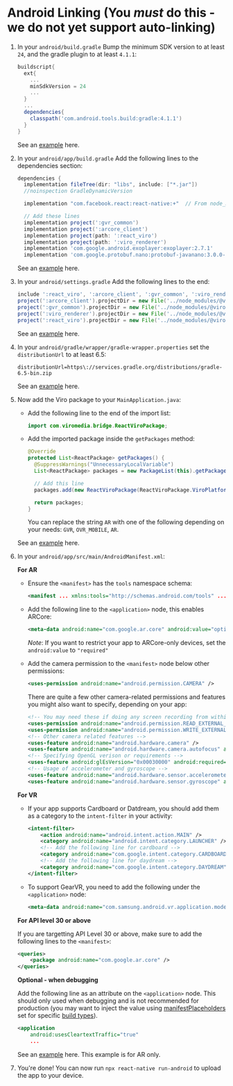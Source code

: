 # Android Linking (You **_must_** do this - we do not yet support auto-linking)

1. In your `android/build.gradle` Bump the minimum SDK version to at least `24`, and the gradle plugin to at least `4.1.1`:

   ```groovy
   buildscript{
     ext{
       ...
       minSdkVersion = 24
       ...
     }
     ...
     dependencies{
       classpath('com.android.tools.build:gradle:4.1.1')
     }
   }
   ```

   See an [example](https://github.com/ViroCommunity/starter-kit/blob/master/android/build.gradle) here.

2. In your `android/app/build.gradle` Add the following lines to the dependencies section:

   ```groovy
   dependencies {
     implementation fileTree(dir: "libs", include: ["*.jar"])
     //noinspection GradleDynamicVersion

     implementation "com.facebook.react:react-native:+"  // From node_modules

     // Add these lines
     implementation project(':gvr_common')
     implementation project(':arcore_client')
     implementation project(path: ':react_viro')
     implementation project(path: ':viro_renderer')
     implementation 'com.google.android.exoplayer:exoplayer:2.7.1'
     implementation 'com.google.protobuf.nano:protobuf-javanano:3.0.0-alpha-7'
   ```

   See an [example](https://github.com/ViroCommunity/starter-kit/blob/master/android/app/build.gradle) here.

3. In your `android/settings.gradle` Add the following lines to the end:

   ```groovy
   include ':react_viro', ':arcore_client', ':gvr_common', ':viro_renderer'
   project(':arcore_client').projectDir = new File('../node_modules/@viro-community/react-viro/android/arcore_client')
   project(':gvr_common').projectDir = new File('../node_modules/@viro-community/react-viro/android/gvr_common')
   project(':viro_renderer').projectDir = new File('../node_modules/@viro-community/react-viro/android/viro_renderer')
   project(':react_viro').projectDir = new File('../node_modules/@viro-community/react-viro/android/react_viro')
   ```

   See an [example](https://github.com/ViroCommunity/starter-kit/blob/master/android/settings.gradle) here.

4. In your `android/gradle/wrapper/gradle-wrapper.properties` set the `distributionUrl` to at least 6.5:

   ```properties
   distributionUrl=https\://services.gradle.org/distributions/gradle-6.5-bin.zip
   ```

   See an [example](https://github.com/ViroCommunity/starter-kit/blob/master/android/gradle/wrapper/gradle-wrapper.properties) here.

5. Now add the Viro package to your `MainApplication.java`:

   - Add the following line to the end of the import list:

     ```java
     import com.viromedia.bridge.ReactViroPackage;
     ```

   - Add the imported package inside the `getPackages` method:

     ```java
     @Override
     protected List<ReactPackage> getPackages() {
       @SuppressWarnings("UnnecessaryLocalVariable")
       List<ReactPackage> packages = new PackageList(this).getPackages();

       // Add this line
       packages.add(new ReactViroPackage(ReactViroPackage.ViroPlatform.valueOf("AR")));

       return packages;
     }

     ```

     You can replace the string `AR` with one of the following depending on your needs: `GVR`, `OVR_MOBILE`, `AR`.

   See an [example](https://github.com/ViroCommunity/starter-kit/blob/master/android/app/src/main/java/com/myviroapp/MainApplication.java) here.

6. In your `android/app/src/main/AndroidManifest.xml`:

   **For AR**

   - Ensure the `<manifest>` has the `tools` namespace schema:

     ```xml
     <manifest ... xmlns:tools="http://schemas.android.com/tools" ...>
     ```

   - Add the following line to the `<application>` node, this enables ARCore:

     ```xml
     <meta-data android:name="com.google.ar.core" android:value="optional" />
     ```

     _Note_: If you want to restrict your app to ARCore-only devices, set the `android:value` to `"required"`

   - Add the camera permission to the `<manifest>` node below other permissions:

     ```xml
     <uses-permission android:name="android.permission.CAMERA" />
     ```

     There are quite a few other camera-related permissions and features you might also want to specify, depending on your app:

     ```xml
     <!-- You may need these if doing any screen recording from within the app -->
     <uses-permission android:name="android.permission.READ_EXTERNAL_STORAGE"/>
     <uses-permission android:name="android.permission.WRITE_EXTERNAL_STORAGE"/>
     <!-- Other camera related features -->
     <uses-feature android:name="android.hardware.camera" />
     <uses-feature android:name="android.hardware.camera.autofocus" android:required="false" tools:replace="required"/>
     <!-- Specifying OpenGL verison or requirements -->
     <uses-feature android:glEsVersion="0x00030000" android:required="false" tools:node="remove" tools:replace="required" />
     <!-- Usage of accelerometer and gyroscope -->
     <uses-feature android:name="android.hardware.sensor.accelerometer" android:required="false" tools:replace="required" />
     <uses-feature android:name="android.hardware.sensor.gyroscope" android:required="false" tools:replace="required" />
     ```

   **For VR**

   - If your app supports Cardboard or Datdream, you should add them as a category to the `intent-filter` in your activity:

     ```xml
     <intent-filter>
         <action android:name="android.intent.action.MAIN" />
         <category android:name="android.intent.category.LAUNCHER" />
         <!-- Add the following line for cardboard -->
         <category android:name="com.google.intent.category.CARDBOARD" />
         <!-- Add the following line for daydream -->
         <category android:name="com.google.intent.category.DAYDREAM" />
     </intent-filter>
     ```

   - To support GearVR, you need to add the following under the `<application>` node:

     ```xml
     <meta-data android:name="com.samsung.android.vr.application.mode" android:value="vr_only"/>
     ```

   **For API level 30 or above**

     If you are targetting API Level 30 or above, make sure to add the following lines to the `<manifest>`:
     ```xml
     <queries>
         <package android:name="com.google.ar.core" />
     </queries>
     ```

   **Optional - when debugging**

   Add the following line as an attribute on the `<application>` node. This should only used when debugging and is not recommended for production (you may want to inject the value using [manifestPlaceholders](https://developer.android.com/studio/build/manifest-build-variables) set for specific [build types](https://developer.android.com/studio/build/build-variants)).

   ```xml
   <application
       android:usesCleartextTraffic="true"
       ...

   ```

   See an [example](https://github.com/ViroCommunity/starter-kit/blob/master/android/app/src/main/AndroidManifest.xml) here. This example is for AR only.

7. You're done! You can now run `npx react-native run-android` to upload the app to your device.
